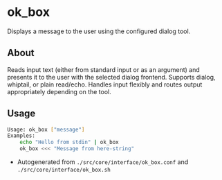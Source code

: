 # ok_box
Displays a message to the user using the configured dialog tool.

## About
Reads input text (either from standard input or as an argument) and presents it to the user with the selected dialog frontend. Supports dialog, whiptail, or plain read/echo. Handles input flexibly and routes output appropriately depending on the tool.

## Usage
~~~bash
Usage: ok_box ["message"]
Examples:
	echo "Hello from stdin" | ok_box
	ok_box <<< "Message from here-string"
~~~

- Autogenerated from `./src/core/interface/ok_box.conf` and `./src/core/interface/ok_box.sh`

